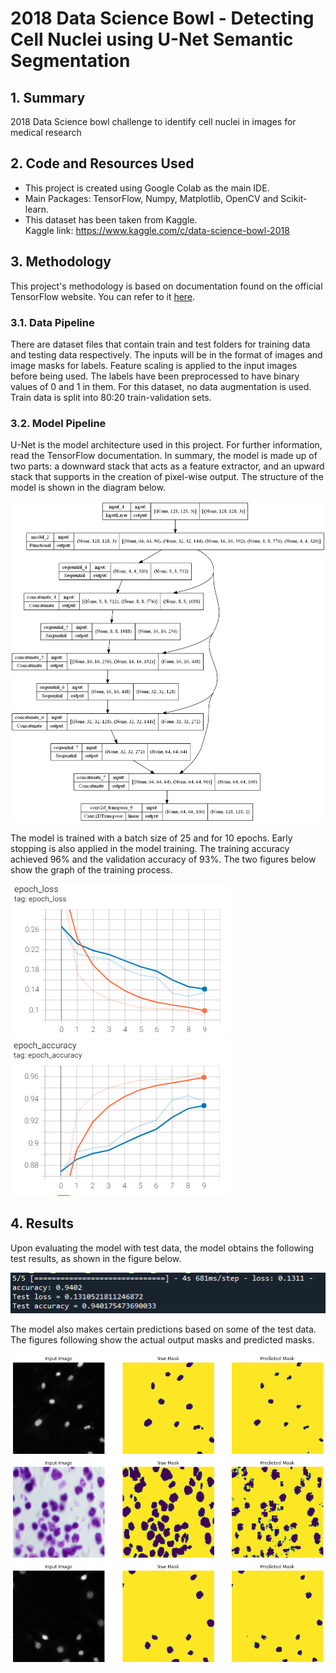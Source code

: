 # 2018 Data Science Bowl - Detecting Cell Nuclei using U-Net Semantic Segmentation

## 1. Summary
2018 Data Science bowl challenge to identify cell nuclei in images for medical research

## 2. Code and Resources Used
*	This project is created using Google Colab as the main IDE.<br/>
*	Main Packages: TensorFlow, Numpy, Matplotlib, OpenCV and Scikit-learn.<br/>
*	This dataset has been taken from Kaggle.<br/>
Kaggle link: https://www.kaggle.com/c/data-science-bowl-2018

## 3. Methodology
This project's methodology is based on documentation found on the official TensorFlow website. 
You can refer to it [here](https://www.tensorflow.org/tutorials/images/segmentation).

### 3.1. Data Pipeline
There are dataset files that contain train and test folders for training data and testing data respectively. 
The inputs will be in the format of images and image masks for labels. Feature scaling is applied to the input images before being used. 
The labels have been preprocessed to have binary values of 0 and 1 in them.  For this dataset, no data augmentation is used. 
Train data is split into 80:20 train-validation sets.

### 3.2. Model Pipeline
U-Net is the model architecture used in this project. 
For further information, read the TensorFlow documentation. 
In summary, the model is made up of two parts: a downward stack that acts as a feature extractor, and an upward stack that supports in the creation of pixel-wise output. 
The structure of the model is shown in the diagram below.

![Model Structure](img/model.png)

The model is trained with a batch size of 25 and for 10 epochs. Early stopping is also applied in the model training. 
The training accuracy achieved 96% and the validation accuracy of 93%. The two figures below show the graph of the training process.

![Loss Graph](img/epoch_loss.png) ![Accuracy Graph](img/epoch_accuracy.png)

## 4. Results
Upon evaluating the model with test data, the model obtains the following test results, as shown in the figure below.

![Test Result](img/test_result.png)

The model also makes certain predictions based on some of the test data. The figures following show the actual output masks and predicted masks.

![Test 1](img/test_1.png)
![Test 2](img/test_2.png)
![Test 3](img/test_3.png)
